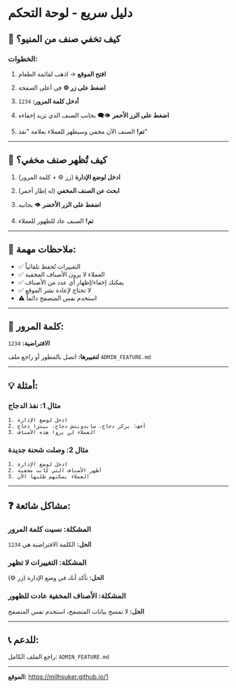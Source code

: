 # دليل سريع - لوحة التحكم

## 🎯 كيف تخفي صنف من المنيو؟

### الخطوات:

1. **افتح الموقع** → اذهب لقائمة الطعام

2. **اضغط على زر ⚙️** في أعلى الصفحة

3. **أدخل كلمة المرور:** `1234`

4. **اضغط على الزر الأحمر** 👁️‍🗨️ بجانب الصنف الذي تريد إخفاءه

5. **تم!** الصنف الآن مخفي وسيظهر للعملاء بعلامة "نفذ"

---

## 🔄 كيف تُظهر صنف مخفي؟

1. **ادخل لوضع الإدارة** (زر ⚙️ + كلمة المرور)

2. **ابحث عن الصنف المخفي** (له إطار أحمر)

3. **اضغط على الزر الأخضر** 👁️ بجانبه

4. **تم!** الصنف عاد للظهور للعملاء

---

## 📝 ملاحظات مهمة:

- ✅ التغييرات تُحفظ تلقائياً
- ✅ العملاء لا يرون الأصناف المخفية
- ✅ يمكنك إخفاء/إظهار أي عدد من الأصناف
- ✅ لا تحتاج لإعادة نشر الموقع
- ⚠️ استخدم نفس المتصفح دائماً

---

## 🔐 كلمة المرور:

**الافتراضية:** `1234`

**لتغييرها:** اتصل بالمطور أو راجع ملف `ADMIN_FEATURE.md`

---

## 💡 أمثلة:

### مثال 1: نفذ الدجاج
```
1. ادخل لوضع الإدارة
2. أخفِ: بركر دجاج، ساندويتش دجاج، بيتزا دجاج
3. العملاء لن يروا هذه الأصناف
```

### مثال 2: وصلت شحنة جديدة
```
1. ادخل لوضع الإدارة
2. أظهر الأصناف التي كانت مخفية
3. العملاء يمكنهم طلبها الآن
```

---

## ❓ مشاكل شائعة:

### المشكلة: نسيت كلمة المرور
**الحل:** الكلمة الافتراضية هي `1234`

### المشكلة: التغييرات لا تظهر
**الحل:** تأكد أنك في وضع الإدارة (زر ⚙️)

### المشكلة: الأصناف المخفية عادت للظهور
**الحل:** لا تمسح بيانات المتصفح، استخدم نفس المتصفح

---

## 📞 للدعم:

راجع الملف الكامل: `ADMIN_FEATURE.md`

---

**الموقع:** https://milhsuker.github.io/1
